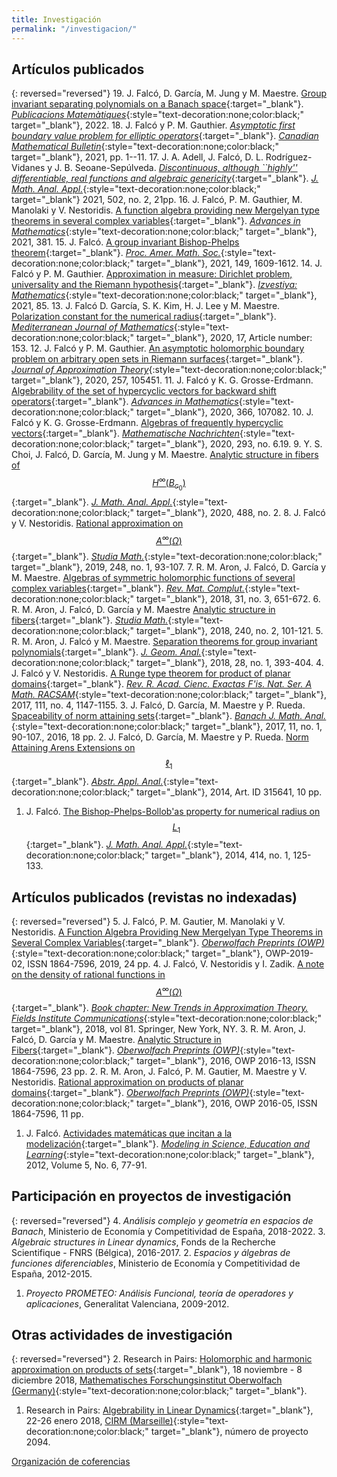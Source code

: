 ```yaml
---
title: Investigación
permalink: "/investigacion/"
---
```


## Artículos publicados

{: reversed="reversed"}
19. J. Falcó, D. García, M. Jung y M. Maestre. [Group invariant separating polynomials on a Banach space](){:target="_blank"}. [_Publicacions Matemàtiques_](https://mat.uab.cat/pubmat/){:style="text-decoration:none;color:black;" target="_blank"}, 2022.
18. J. Falcó y P. M. Gauthier. [_Asymptotic first boundary value problem for elliptic operators_](https://www.cambridge.org/core/journals/canadian-mathematical-bulletin/article/asymptotic-first-boundary-value-problem-for-elliptic-operators/8022DFD1A994B28C07C271427D1B8A2C){:target="_blank"}. [_Canadian Mathematical Bulletin_](https://www.cambridge.org/core/journals/canadian-mathematical-bulletin){:style="text-decoration:none;color:black;" target="_blank"}, 2021, pp. 1--11.
17. J. A. Adell, J. Falcó, D. L. Rodríguez-Vidanes y J. B. Seoane-Sepúlveda. [_Discontinuous, although ``highly'' differentiable, real functions and algebraic genericity_](https://www.sciencedirect.com/science/article/pii/S0022247X21003437){:target="_blank"}. [_J. Math. Anal. Appl._](http://www.sciencedirect.com/science/journal/0022247X){:style="text-decoration:none;color:black;" target="_blank"} 2021, 502, no. 2, 21pp.
16. J. Falcó, P. M. Gauthier, M. Manolaki y V. Nestoridis. [A function algebra providing new Mergelyan type theorems in several complex variables](https://www.sciencedirect.com/science/article/pii/S0001870821000876){:target="_blank"}. [_Advances in Mathematics_](https://www.journals.elsevier.com/advances-in-mathematics){:style="text-decoration:none;color:black;" target="_blank"}, 2021, 381.
15. J. Falcó. [A group invariant Bishop-Phelps theorem](https://www.ams.org/journals/proc/0000-000-00/S0002-9939-2021-15321-5/){:target="_blank"}. [_Proc. Amer. Math. Soc._](https://www.ams.org/publications/journals/journalsframework/proc){:style="text-decoration:none;color:black;" target="_blank"}, 2021, 149, 1609-1612.
14. J. Falcó y P. M. Gauthier. [Approximation in measure: Dirichlet problem, universality and the Riemann hypothesis](https://www.turpion.org/php/paper.phtml?journal_id=im&paper_id=3056){:target="_blank"}. [_Izvestiya: Mathematics_](https://iopscience.iop.org/journal/1064-5632){:style="text-decoration:none;color:black;" target="_blank"}, 2021, 85.
13. J. Falcó D. García, S. K. Kim, H. J. Lee y M. Maestre. [Polarization constant for the numerical radius](https://link.springer.com/article/10.1007/s00009-020-01597-1){:target="_blank"}. [_Mediterranean Journal of Mathematics_](https://www.springer.com/journal/9){:style="text-decoration:none;color:black;" target="_blank"}, 2020, 17, Article number: 153.
12. J. Falcó y P. M. Gauthier. [An asymptotic holomorphic boundary problem on arbitrary open sets in Riemann surfaces](https://www.sciencedirect.com/science/article/abs/pii/S0021904520300873){:target="_blank"}. [_Journal of Approximation Theory_](https://www.sciencedirect.com/journal/journal-of-approximation-theory){:style="text-decoration:none;color:black;" target="_blank"}, 2020, 257, 105451.
11. J. Falcó y K. G. Grosse-Erdmann. [Algebrability of the set of hypercyclic vectors for backward shift operators](https://www.sciencedirect.com/science/article/abs/pii/S0001870820301080?via\%3Dihub){:target="_blank"}. [_Advances in Mathematics_](https://www.journals.elsevier.com/advances-in-mathematics){:style="text-decoration:none;color:black;" target="_blank"}, 2020, 366, 107082.
10. J. Falcó y K. G. Grosse-Erdmann. [Algebras of frequently hypercyclic vectors](https://onlinelibrary.wiley.com/doi/abs/10.1002/mana.201900184){:target="_blank"}. [_Mathematische Nachrichten_](https://onlinelibrary.wiley.com/journal/15222616){:style="text-decoration:none;color:black;" target="_blank"}, 2020, 293, no. 6.19. 
9. Y. S. Choi, J. Falcó, D. García, M. Jung y M. Maestre. [Analytic structure in fibers of $$H^\infty (B_{c_0})$$](https://www.sciencedirect.com/science/article/abs/pii/S0022247X2030250X?via\%3Dihub){:target="_blank"}. [_J. Math. Anal. Appl._](https://www.sciencedirect.com/journal/journal-of-mathematical-analysis-and-applications){:style="text-decoration:none;color:black;" target="_blank"}, 2020, 488, no. 2.
8. J. Falcó y V. Nestoridis. [Rational approximation on $$A^{\infty}(\Omega)$$](https://www.impan.pl/en/publishing-house/journals-and-series/studia-mathematica/all/248/1/112802/rational-approximation-on-a-infty-varomega){:target="_blank"}. [_Studia Math._](https://www.impan.pl/pl/wydawnictwa/czasopisma-i-serie-wydawnicze/studia-mathematica){:style="text-decoration:none;color:black;" target="_blank"}, 2019, 248, no. 1, 93-107.
7. R. M. Aron, J. Falcó, D. García y M. Maestre. [Algebras of symmetric holomorphic functions of several complex variables](https://link.springer.com/article/10.1007/s13163-018-0261-x){:target="_blank"}. [_Rev. Mat. Complut._](https://link.springer.com/journal/13163){:style="text-decoration:none;color:black;" target="_blank"}, 2018, 31, no. 3, 651-672.
6. R. M. Aron, J. Falcó, D. García y M. Maestre [Analytic structure in fibers](https://www.impan.pl/pl/wydawnictwa/czasopisma-i-serie-wydawnicze/studia-mathematica/all/240/2/92294/analytic-structure-in-fibers){:target="_blank"}. [_Studia Math._](https://www.impan.pl/pl/wydawnictwa/czasopisma-i-serie-wydawnicze/studia-mathematica){:style="text-decoration:none;color:black;" target="_blank"}, 2018, 240, no. 2, 101-121.
5. R. M. Aron, J. Falcó y M. Maestre. [Separation theorems for group invariant polynomials](https://link.springer.com/article/10.1007/s12220-017-9825-0){:target="_blank"}. [_J. Geom. Anal._](https://link.springer.com/journal/12220){:style="text-decoration:none;color:black;" target="_blank"}, 2018, 28, no. 1, 393-404.
4. J. Falcó y V. Nestoridis. [A Runge type theorem for product of planar domains](http://link.springer.com/article/10.1007/s13398-016-0353-8){:target="_blank"}. [_Rev. R. Acad. Cienc. Exactas F\'is. Nat. Ser. A Math. RACSAM_](https://link.springer.com/journal/13398){:style="text-decoration:none;color:black;" target="_blank"}, 2017, 111, no. 4, 1147-1155.
3. J. Falcó, D. García, M. Maestre y P. Rueda. [Spaceability of norm attaining sets](http://projecteuclid.org/euclid.bjma/1478746988){:target="_blank"}. [_Banach J. Math. Anal._](https://projecteuclid.org/info/euclid.bjma){:style="text-decoration:none;color:black;" target="_blank"}, 2017, 11, no. 1, 90-107., 2016, 18 pp. 
2. J. Falcó, D. García, M. Maestre y P. Rueda. [Norm Attaining Arens Extensions on $$\ell_1$$](http://www.hindawi.com/journals/aaa/2014/315641/){:target="_blank"}. [_Abstr. Appl. Anal._](http://www.hindawi.com/journals/aaa/){:style="text-decoration:none;color:black;" target="_blank"}, 2014, Art. ID 315641, 10 pp.
1. J. Falcó. [The Bishop-Phelps-Bollob\'as property for numerical radius on $$L_1$$](http://www.sciencedirect.com/science/article/pii/S0022247X13011542){:target="_blank"}. [_J. Math. Anal. Appl._](http://www.sciencedirect.com/science/journal/0022247X){:style="text-decoration:none;color:black;" target="_blank"}, 2014, 414, no. 1, 125-133.

## Artículos publicados (revistas no indexadas)

{: reversed="reversed"}
5. J. Falcó, P. M. Gautier, M. Manolaki y V. Nestoridis. [A Function Algebra Providing New Mergelyan Type Theorems in Several Complex Variables](https://publications.mfo.de/handle/mfo/1401){:target="_blank"}. [_Oberwolfach Preprints (OWP)_](https://publications.mfo.de/handle/mfo/1397){:style="text-decoration:none;color:black;" target="_blank"}, OWP-2019-02, ISSN 1864-7596, 2019, 24 pp.
4. J. Falcó, V. Nestoridis y I. Zadik. [A note on the density of rational functions in $$A^{\infty}(\Omega)$$](https://link.springer.com/chapter/10.1007/978-1-4939-7543-3_2){:target="_blank"}. [_Book chapter: New Trends in Approximation Theory. Fields Institute Communications_](https://link.springer.com/book/10.1007/978-1-4939-7543-3){:style="text-decoration:none;color:black;" target="_blank"}, 2018, vol 81. Springer, New York, NY. 
3. R. M. Aron, J. Falcó, D. García y M. Maestre. [Analytic Structure in Fibers](https://publications.mfo.de/handle/mfo/1123){:target="_blank"}. [_Oberwolfach Preprints (OWP)_](https://publications.mfo.de/handle/mfo/19){:style="text-decoration:none;color:black;" target="_blank"}, 2016, OWP 2016-13, ISSN 1864-7596, 23 pp.
2. R. M. Aron, J. Falcó, P. M. Gautier, M. Maestre y V. Nestoridis. [Rational approximation on products of planar domains](https://publications.mfo.de/handle/mfo/1115){:target="_blank"}. [_Oberwolfach Preprints (OWP)_](https://publications.mfo.de/handle/mfo/19){:style="text-decoration:none;color:black;" target="_blank"}, 2016, OWP 2016-05, ISSN 1864-7596, 11 pp.
1. J. Falcó. [Actividades matemáticas que incitan a la modelización](https://polipapers.upv.es/index.php/MSEL/article/view/2135){:target="_blank"}. [_Modeling in Science, Education and Learning_](https://polipapers.upv.es/index.php/MSEL/index){:style="text-decoration:none;color:black;" target="_blank"}, 2012, Volume 5, No. 6, 77-91.
 
## Participación en proyectos de investigación

{: reversed="reversed"}
4. _Análisis complejo y geometría en espacios de Banach_, Ministerio de Economía y Competitividad de España, 2018-2022.
3. _Algebraic structures in Linear dynamics_, Fonds de la Recherche Scientifique - FNRS (Bélgica), 2016-2017.
2. _Espacios y álgebras de funciones diferenciables_, Ministerio de Economía y Competitividad de España, 2012-2015.
1. _Proyecto PROMETEO: Análisis Funcional, teoría de operadores y aplicaciones_, Generalitat Valenciana, 2009-2012.

## Otras actividades de investigación

{: reversed="reversed"}
2. Research in Pairs: [Holomorphic and harmonic approximation on products of sets](https://www.mfo.de/scientific-program/long-term/research-in-pairs/rip-2018.pdf){:target="_blank"}, 18 noviembre - 8 diciembre 2018, [Mathematisches Forschungsinstitut Oberwolfach (Germany)](https://www.mfo.de/){:style="text-decoration:none;color:black;" target="_blank"}.
1. Research in Pairs: [Algebrability in Linear Dynamics](https://conferences.cirm-math.fr/2094.html){:target="_blank"}, 22-26 enero 2018, [CIRM (Marseille)](https://www.cirm-math.com){:style="text-decoration:none;color:black;" target="_blank"}, número de proyecto 2094.


[Organización de coferencias](/falbe/Conferences)

